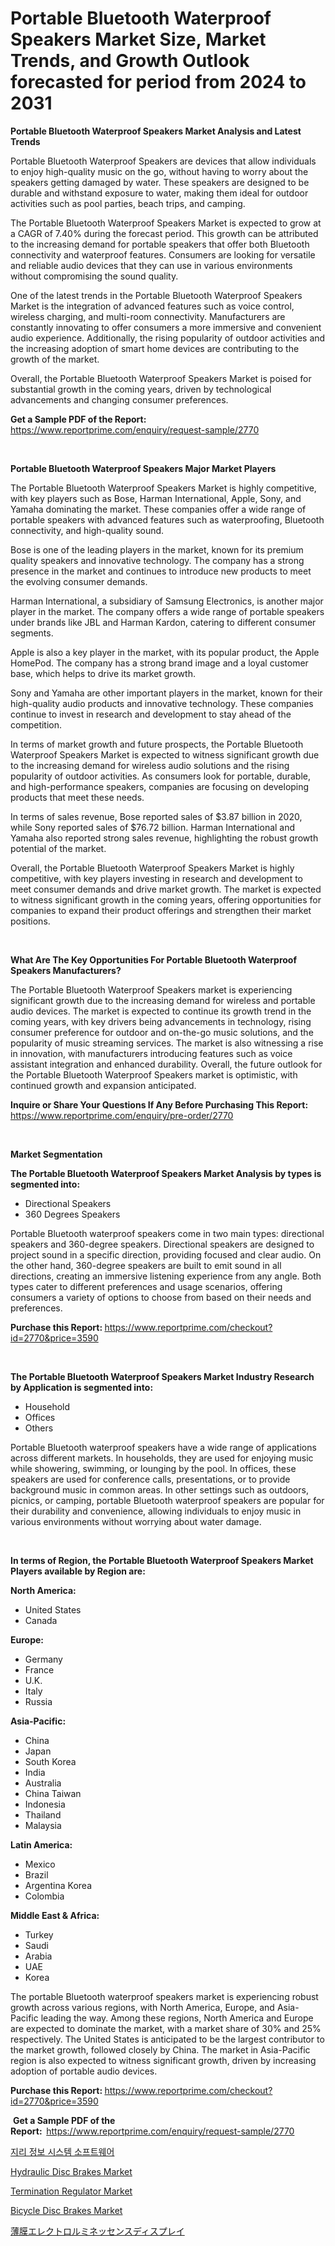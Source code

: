 <p><h1>Portable Bluetooth Waterproof Speakers Market Size, Market Trends, and Growth Outlook forecasted for period from 2024 to 2031</h1></p><p><strong>Portable Bluetooth Waterproof Speakers Market Analysis and Latest Trends</strong></p>
<p><p>Portable Bluetooth Waterproof Speakers are devices that allow individuals to enjoy high-quality music on the go, without having to worry about the speakers getting damaged by water. These speakers are designed to be durable and withstand exposure to water, making them ideal for outdoor activities such as pool parties, beach trips, and camping.</p><p>The Portable Bluetooth Waterproof Speakers Market is expected to grow at a CAGR of 7.40% during the forecast period. This growth can be attributed to the increasing demand for portable speakers that offer both Bluetooth connectivity and waterproof features. Consumers are looking for versatile and reliable audio devices that they can use in various environments without compromising the sound quality.</p><p>One of the latest trends in the Portable Bluetooth Waterproof Speakers Market is the integration of advanced features such as voice control, wireless charging, and multi-room connectivity. Manufacturers are constantly innovating to offer consumers a more immersive and convenient audio experience. Additionally, the rising popularity of outdoor activities and the increasing adoption of smart home devices are contributing to the growth of the market.</p><p>Overall, the Portable Bluetooth Waterproof Speakers Market is poised for substantial growth in the coming years, driven by technological advancements and changing consumer preferences.</p></p>
<p><strong>Get a Sample PDF of the Report:&nbsp;</strong> <a href="https://www.reportprime.com/enquiry/request-sample/2770">https://www.reportprime.com/enquiry/request-sample/2770</a></p>
<p>&nbsp;</p>
<p><strong>Portable Bluetooth Waterproof Speakers Major Market Players</strong></p>
<p><p>The Portable Bluetooth Waterproof Speakers Market is highly competitive, with key players such as Bose, Harman International, Apple, Sony, and Yamaha dominating the market. These companies offer a wide range of portable speakers with advanced features such as waterproofing, Bluetooth connectivity, and high-quality sound.</p><p>Bose is one of the leading players in the market, known for its premium quality speakers and innovative technology. The company has a strong presence in the market and continues to introduce new products to meet the evolving consumer demands.</p><p>Harman International, a subsidiary of Samsung Electronics, is another major player in the market. The company offers a wide range of portable speakers under brands like JBL and Harman Kardon, catering to different consumer segments.</p><p>Apple is also a key player in the market, with its popular product, the Apple HomePod. The company has a strong brand image and a loyal customer base, which helps to drive its market growth.</p><p>Sony and Yamaha are other important players in the market, known for their high-quality audio products and innovative technology. These companies continue to invest in research and development to stay ahead of the competition.</p><p>In terms of market growth and future prospects, the Portable Bluetooth Waterproof Speakers Market is expected to witness significant growth due to the increasing demand for wireless audio solutions and the rising popularity of outdoor activities. As consumers look for portable, durable, and high-performance speakers, companies are focusing on developing products that meet these needs.</p><p>In terms of sales revenue, Bose reported sales of $3.87 billion in 2020, while Sony reported sales of $76.72 billion. Harman International and Yamaha also reported strong sales revenue, highlighting the robust growth potential of the market.</p><p>Overall, the Portable Bluetooth Waterproof Speakers Market is highly competitive, with key players investing in research and development to meet consumer demands and drive market growth. The market is expected to witness significant growth in the coming years, offering opportunities for companies to expand their product offerings and strengthen their market positions.</p></p>
<p>&nbsp;</p>
<p><strong>What Are The Key Opportunities For Portable Bluetooth Waterproof Speakers Manufacturers?</strong></p>
<p><p>The Portable Bluetooth Waterproof Speakers market is experiencing significant growth due to the increasing demand for wireless and portable audio devices. The market is expected to continue its growth trend in the coming years, with key drivers being advancements in technology, rising consumer preference for outdoor and on-the-go music solutions, and the popularity of music streaming services. The market is also witnessing a rise in innovation, with manufacturers introducing features such as voice assistant integration and enhanced durability. Overall, the future outlook for the Portable Bluetooth Waterproof Speakers market is optimistic, with continued growth and expansion anticipated.</p></p>
<p><strong>Inquire or Share Your Questions If Any Before Purchasing This Report:</strong> <a href="https://www.reportprime.com/enquiry/pre-order/2770">https://www.reportprime.com/enquiry/pre-order/2770</a></p>
<p>&nbsp;</p>
<p><strong>Market Segmentation</strong></p>
<p><strong>The Portable Bluetooth Waterproof Speakers Market Analysis by types is segmented into:</strong></p>
<p><ul><li>Directional Speakers</li><li>360 Degrees Speakers</li></ul></p>
<p><p>Portable Bluetooth waterproof speakers come in two main types: directional speakers and 360-degree speakers. Directional speakers are designed to project sound in a specific direction, providing focused and clear audio. On the other hand, 360-degree speakers are built to emit sound in all directions, creating an immersive listening experience from any angle. Both types cater to different preferences and usage scenarios, offering consumers a variety of options to choose from based on their needs and preferences.</p></p>
<p><strong>Purchase this Report:&nbsp;</strong><a href="https://www.reportprime.com/checkout?id=2770&price=3590">https://www.reportprime.com/checkout?id=2770&price=3590</a></p>
<p>&nbsp;</p>
<p><strong>The Portable Bluetooth Waterproof Speakers Market Industry Research by Application is segmented into:</strong></p>
<p><ul><li>Household</li><li>Offices</li><li>Others</li></ul></p>
<p><p>Portable Bluetooth waterproof speakers have a wide range of applications across different markets. In households, they are used for enjoying music while showering, swimming, or lounging by the pool. In offices, these speakers are used for conference calls, presentations, or to provide background music in common areas. In other settings such as outdoors, picnics, or camping, portable Bluetooth waterproof speakers are popular for their durability and convenience, allowing individuals to enjoy music in various environments without worrying about water damage.</p></p>
<p>&nbsp;</p>
<p><strong>In terms of Region, the Portable Bluetooth Waterproof Speakers Market Players available by Region are:</strong></p>
<p>
    <p> <strong> North America: </strong>
        <ul>
            <li>United States</li>
            <li>Canada</li>
        </ul>
        </p> 
    <p> <strong> Europe: </strong>
        <ul>
            <li>Germany</li>
            <li>France</li>
            <li>U.K.</li>
            <li>Italy</li>
            <li>Russia</li>
        </ul>
        </p> 
    <p> <strong> Asia-Pacific: </strong>
        <ul>
            <li>China</li>
            <li>Japan</li>
            <li>South Korea</li>
            <li>India</li>
            <li>Australia</li>
            <li>China Taiwan</li>
            <li>Indonesia</li>
            <li>Thailand</li>
            <li>Malaysia</li>
        </ul>
        </p> 
    <p> <strong> Latin America: </strong>
        <ul>
            <li>Mexico</li>
            <li>Brazil</li>
            <li>Argentina Korea</li>
            <li>Colombia</li>
        </ul>
        </p> 
    <p> <strong> Middle East & Africa: </strong>
        <ul>
            <li>Turkey</li>
            <li>Saudi</li>
            <li>Arabia</li>
            <li>UAE</li>
            <li>Korea</li>
        </ul>
    </p>
    </p>
<p><p>The portable Bluetooth waterproof speakers market is experiencing robust growth across various regions, with North America, Europe, and Asia-Pacific leading the way. Among these regions, North America and Europe are expected to dominate the market, with a market share of 30% and 25% respectively. The United States is anticipated to be the largest contributor to the market growth, followed closely by China. The market in Asia-Pacific region is also expected to witness significant growth, driven by increasing adoption of portable audio devices.</p></p>
<p><strong>Purchase this Report: </strong><a href="https://www.reportprime.com/checkout?id=2770&price=3590">https://www.reportprime.com/checkout?id=2770&price=3590</a></p>
<p>&nbsp;<strong>Get a Sample PDF of the Report:&nbsp;&nbsp;</strong><a href="https://www.reportprime.com/enquiry/request-sample/2770">https://www.reportprime.com/enquiry/request-sample/2770</a></p>
<p><strong></strong></p>
<p><p><a href="https://github.com/bvubpqd5241630/Market-Research-Report-List-1/blob/main/801175511495.md">지리 정보 시스템 소프트웨어</a></p><p><a href="https://issuu.com/reportprime-2/docs/hydraulic-disc-brakes-market-size-2030.pptx">Hydraulic Disc Brakes Market</a></p><p><a href="https://github.com/fiixsa/Market-Research-Report-List-2/blob/main/termination-regulator-market.md">Termination Regulator Market</a></p><p><a href="https://issuu.com/reportprime-2/docs/bicycle-disc-brakes-market-size-2030.pptx">Bicycle Disc Brakes Market</a></p><p><a href="https://github.com/xemfu2379520/Market-Research-Report-List-1/blob/main/603322112206.md">薄膜エレクトロルミネッセンスディスプレイ</a></p></p>